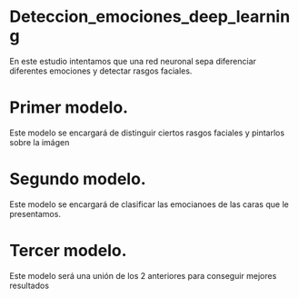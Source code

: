 # Deteccion_emociones_deep_learning

En este estudio intentamos que una red neuronal sepa diferenciar diferentes emociones y detectar rasgos faciales. 

# Primer modelo. 
Este modelo se encargará de distinguir ciertos rasgos faciales y pintarlos sobre la imágen

# Segundo modelo. 
Este modelo se encargará de clasificar las emocianoes de las caras que le presentamos. 

# Tercer modelo. 
Este modelo será una unión de los 2 anteriores para conseguir mejores resultados
